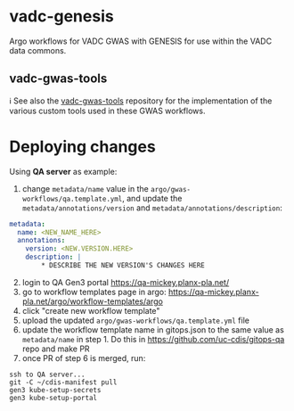 # vadc-genesis

Argo workflows for VADC GWAS with GENESIS for use within the VADC data commons.

## vadc-gwas-tools

:information_source: See also the [vadc-gwas-tools](https://github.com/uc-cdis/vadc-gwas-tools) repository
for the implementation of the various custom tools used in these GWAS workflows.

# Deploying changes

Using **QA server** as example:

1. change `metadata/name` value in the `argo/gwas-workflows/qa.template.yml`, and update the
`metadata/annotations/version` and `metadata/annotations/description`:

```yaml
metadata:
  name: <NEW_NAME_HERE>
  annotations:
    version: <NEW.VERSION.HERE>
    description: |
        * DESCRIBE THE NEW VERSION'S CHANGES HERE
```
2. login to QA Gen3 portal https://qa-mickey.planx-pla.net/
3. go to workflow templates page in argo: https://qa-mickey.planx-pla.net/argo/workflow-templates/argo
4. click "create new workflow template"
5. upload the updated `argo/gwas-workflows/qa.template.yml` file
6. update the workflow template name in gitops.json to the same value as `metadata/name` in step 1. Do this in https://github.com/uc-cdis/gitops-qa repo and make PR
7. once PR of step 6 is merged, run:
```
ssh to QA server...
git -C ~/cdis-manifest pull
gen3 kube-setup-secrets
gen3 kube-setup-portal
```
